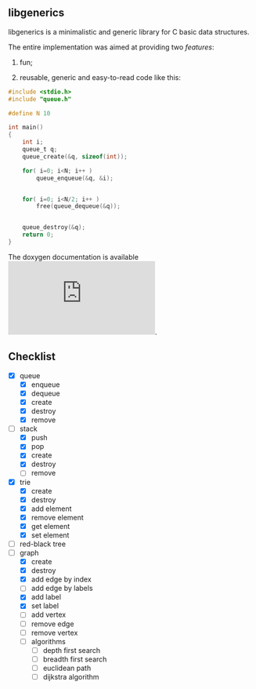 libgenerics
-----------

libgenerics is a minimalistic and generic library for C basic data structures.

The entire implementation was aimed at providing two _features_:

1. fun;

2. reusable, generic and easy-to-read code like this:

```c
#include <stdio.h>
#include "queue.h"

#define N 10

int main()
{
	int i;
	queue_t q;
	queue_create(&q, sizeof(int));

	for( i=0; i<N; i++ )
		queue_enqueue(&q, &i);


	for( i=0; i<N/2; i++ )
		free(queue_dequeue(&q));


	queue_destroy(&q);
	return 0;
}
```

The doxygen documentation is available ![here](https://github.com/yudi-matsuzake/libgenerics/blob/master/doc/doc.pdf).

Checklist
---------

- [x] queue
	- [x] enqueue
	- [x] dequeue
	- [x] create
	- [x] destroy
	- [x] remove
- [ ] stack
	- [x] push
	- [x] pop
	- [x] create
	- [x] destroy
	- [ ] remove
- [x] trie
	- [x] create
	- [x] destroy
	- [x] add element
	- [x] remove element
	- [x] get element
	- [x] set element
- [ ] red-black tree
- [ ] graph
	- [x] create
	- [x] destroy
	- [x] add edge by index
	- [ ] add edge by labels
	- [x] add label
	- [x] set label
	- [ ] add vertex
	- [ ] remove edge
	- [ ] remove vertex
	- [ ] algorithms
		- [ ] depth first search 
		- [ ] breadth first search
		- [ ] euclidean path
		- [ ] dijkstra algorithm
